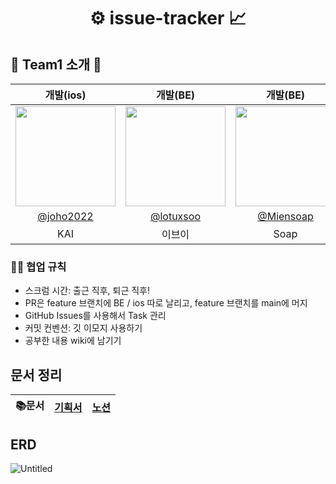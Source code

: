 <div align="center">
<h1>
    ⚙️ issue-tracker 📈
</h1>
</div>

## 👫 Team1 소개 👫

|                                     개발(ios)                                      |                                      개발(BE)                                      |                                      개발(BE)                                      |                                     개발(BE)                                      |
|:--------------------------------------------------------------------------------:|:--------------------------------------------------------------------------------:|:--------------------------------------------------------------------------------:|:-------------------------------------------------------------------------------:|
| <img width="160px" src="https://avatars.githubusercontent.com/u/104732020?v=4" /> | <img width="160px" src="https://avatars.githubusercontent.com/u/86272865?s=400&u=6476f11a691ad32e4ede9ce6cc12e1174134b190&v=4" /> | <img width="160px" src="https://avatars.githubusercontent.com/u/87180146?v=4"/> | <img width="160px" src="https://avatars.githubusercontent.com/u/67327887?v=4"/> |
|                     [@joho2022](https://github.com/joho2022)                     |                     [@lotuxsoo](https://github.com/lotuxsoo)                     |                     [@Miensoap](https://github.com/Miensoap)                    |                   [@tmdgus717](https://github.com/tmdgus717)                    |
|                                       KAI                                        |                                       이브이                                        |                                       Soap                                       |                                      Eddy                                       |


### 🤙🏻 ‍협업 규칙
- 스크럼 시간: 출근 직후, 퇴근 직후!
- PR은 feature 브랜치에 BE / ios 따로 날리고, feature 브랜치를 main에 머지
- GitHub Issues를 사용해서 Task 관리
- 커밋 컨벤션: 깃 이모지 사용하기
- 공부한 내용 wiki에 남기기


## 문서 정리

| 📚문서 | [기획서](https://www.figma.com/file/3GmgKPDg57tSqiVTNNJvLf/iOS_%EC%9D%B4%EC%8A%88%ED%8A%B8%EB%9E%98%EC%BB%A4?type=design&node-id=122-3233&mode=design&t=KQRlOL7CXMFhjeuv-0) | [노션](<https://orange-evergreen-0a3.notion.site/Issue-Tracker-ee324589c29d45f49f03e2b373ee068f?pvs=4>) |
| :----: | :--------------------------------------------------------------------------------------: |:---------------------------------------------------------------------------------------------------------------------------------------------------:|


## ERD

![Untitled](https://github.com/lotuxsoo/issue-tracker/assets/86272865/89c1e79b-ca43-4abe-981b-903a0558e152)